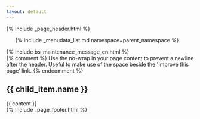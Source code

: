 ```yaml
---
layout: default
---
```


{% include _page_header.html %}

<div class="container-fluid">
  <div class="row">
    <div id="sidebar_nav" role="navigation" class="col-sm-3 col-md-2 sidebar">
      <ul class="nav nav-sidebar list-group">
        {% include _menudata_list.md namespace=parent_namespace %}
      </ul>
    </div>
    <div role="main" class="col-sm-9 col-sm-offset-3 col-md-10 col-md-offset-2 main">
    {% include bs_maintenance_message_en.html %}
      <div class="inner">
        <section id="main_content">
          {% comment %}
            Use the no-wrap in your page content to prevent a newline after the header.
            Useful to make use of the space beside the 'Improve this page' link.
          {% endcomment %}
          <h2 {% if page.no-wrap == true %}style="display: inline-block;"{% endif %}><a id="canfar-beta" class="anchor" href="#canfar-beta" aria-hidden="true">
                <span aria-hidden="true" class="octicon octicon-link"></span></a>{{ child_item.name }}</h2> 
          {{ content }}
        </section>
      </div>
    </div>
  </div>
</div>
{% include _page_footer.html %}
